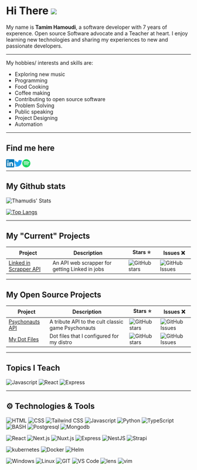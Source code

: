 # Hi There <img src="https://i.imgur.com/GNz3qCl.gif" width="30px">
My name is **Tamim Hamoudi**, a software developer with 7 years of experence. Open source Software advocate and a Teacher at heart.
I enjoy learning new technologies and sharing my experiences to new and passionate developers.
___

My hobbies/ interests and skills are:
- Exploring new music
- Programming
- Food Cooking
- Coffee making
- Contributing to open source software
- Problem Solving
- Public speaking
- Project Designing
- Automation
___

## Find me here

<a href="https://www.linkedin.com/in/tamim-hamoudi/">
  <img align="left" alt="Nirzak's LinkedIN" width="22px" src="https://raw.githubusercontent.com/nirzak/nirzak/main/Assets/linkedin.svg" />
</a>
<a href="https://twitter.com/thamudi93">
  <img align="left" alt="Nirjas Jakilim | Twitter" width="22px" src="https://raw.githubusercontent.com/nirzak/nirzak/main/Assets/twitter.svg" />
</a>
<a href="https://open.spotify.com/user/31zqgtjm2uvjsbhrzwam2a5lfj2a?si=ef787218b6114edf">
  <img align="left" alt="Nirzak's Spotify" width="22px" src="https://raw.githubusercontent.com/nirzak/nirzak/main/Assets/spotify.svg" />
</a>
</br>

___

## My Github stats

![Thamudis' Stats](https://github-readme-stats.vercel.app/api?username=thamudi&show_icons=true&title_color=1D57B9&text_color=f5f5f5&bg_color=000000&icon_color=1D57B9&hide_border=true)

[![Top Langs](https://github-readme-stats.vercel.app/api/top-langs/?username=thamudi&layout=compact&title_color=1D57B9&text_color=f5f5f5&bg_color=000000&icon_color=1D57B9&hide_border=true)](https://github.com/anuraghazra/github-readme-stats)

___

## My "Current" Projects

| Project | Description | Stars :star: | Issues ❌ |
| ------- | ----------- | ------------ | --------- |
| [Linked in Scrapper API](https://github.com/thamudi/linked-in-scrapper-api) | An API web scrapper for getting Linked in jobs  | ![GitHub stars](https://img.shields.io/github/stars/thamudi/linked-in-scrapper-api) | ![GitHub Issues](https://img.shields.io/github/issues/thamudi/linked-in-scrapper-api) |

___

## My Open Source Projects

| Project | Description | Stars :star: | Issues ❌ |
| ------- | ----------- | ------------ | --------- |
| [Psychonauts API](https://github.com/thamudi/psychonauts-api) | A tribute API to the cult classic game Psychonauts | ![GitHub stars](https://img.shields.io/github/stars/thamudi/psychonauts-api) | ![GitHub Issues](https://img.shields.io/github/issues/thamudi/psychonauts-api) |
| [My Dot Files](https://github.com/thamudi/my-dot-files) | Dot files that I configured for my distro | ![GitHub stars](https://img.shields.io/github/stars/thamudi/my-dot-files) | ![GitHub Issues](https://img.shields.io/github/issues/thamudi/my-dot-files) |
___

## Topics I Teach

![Javascript](https://img.shields.io/badge/javscript-%F7DF1E.svg?style=for-the-badge&logo=javascript&logoColor=black&color=F7DF1E)
![React](https://img.shields.io/badge/react-%2320232a.svg?style=for-the-badge&logo=react&logoColor=%2361DAFB)
![Express](https://img.shields.io/badge/express-%FF2D20.svg?style=for-the-badge&logo=express&logoColor=white&color=black)

___

## ⚙️ Technologies & Tools
![HTML](https://img.shields.io/badge/html5-%3776AB.svg?style=for-the-badge&logo=html5&logoColor=white&color=E34F26)
![CSS](https://img.shields.io/badge/css3-%1572B6.svg?style=for-the-badge&logo=css3&logoColor=white&color=1572B6)
![Tailwind CSS](https://img.shields.io/static/v1?style=for-the-badge&message=Tailwind+CSS&color=222222&logo=Tailwind+CSS&logoColor=06B6D4&label=)
![Javascript](https://img.shields.io/badge/javscript-%F7DF1E.svg?style=for-the-badge&logo=javascript&logoColor=black&color=F7DF1E)
![Python](https://img.shields.io/badge/python-%3776AB.svg?style=for-the-badge&logo=python&logoColor=white&color=3776AB)
![TypeScript](https://img.shields.io/badge/typescript-%23007ACC.svg?style=for-the-badge&logo=typescript&logoColor=white)
![BASH](https://img.shields.io/badge/bash-%2320232a.svg?style=for-the-badge&logo=bash&logoColor=black&color=white)
![Postgresql](https://img.shields.io/badge/Postgresql-%4479A1.svg?style=for-the-badge&logo=Postgresql&logoColor=white&color=4479A1)
![Mongodb](https://img.shields.io/badge/mongodb-%4479A1.svg?style=for-the-badge&logo=mongodb&logoColor=white&color=13aa52)

![React](https://img.shields.io/badge/react-%2320232a.svg?style=for-the-badge&logo=react&logoColor=%2361DAFB)
![Next.js](https://img.shields.io/static/v1?style=for-the-badge&message=Next.js&color=000000&logo=Next.js&logoColor=FFFFFF&label=)
![Nuxt.js](https://img.shields.io/static/v1?style=for-the-badge&message=Nuxt.js&color=222222&logo=Nuxt.js&logoColor=00DC82&label=)
![Express](https://img.shields.io/badge/express-%FF2D20.svg?style=for-the-badge&logo=express&logoColor=white&color=black)
![NestJS](https://img.shields.io/badge/nestjs-%FF2D20.svg?style=for-the-badge&logo=nestjs&logoColor=e0234e&color=black)
![Strapi](https://img.shields.io/badge/strapi-%FF2D20.svg?style=for-the-badge&logo=strapi&logoColor=white&color=121180)

![kubernetes](https://img.shields.io/badge/kubernetes-%2320232a.svg?style=for-the-badge&logo=kubernetes&logoColor=26de6&color=c8e8eb)
![Docker](https://img.shields.io/badge/docker-%2320232a.svg?style=for-the-badge&logo=docker&logoColor=2496ec&color=0a3f8c)
![Helm](https://img.shields.io/badge/helm-%2320232a.svg?style=for-the-badge&logo=helm&logoColor=0f1689&color=white)

![Windows](https://img.shields.io/badge/windwos-0078D6.svg?style=for-the-badge&logo=windows&logoColor=white&color=0078d4)
![Linux](https://img.shields.io/badge/linux-%FCC624.svg?style=for-the-badge&logo=linux&logoColor=black&color=FCC624)
![GIT](https://img.shields.io/badge/git-%3776AB.svg?style=for-the-badge&logo=git&logoColor=white&color=F05032)
![VS Code](https://img.shields.io/badge/VS%20Code-007ACC.svg?style=for-the-badge&logo=visual%20studio%20code&logoColor=white&color=007ACC)
![lens](https://img.shields.io/badge/lens-%2320232a.svg?style=for-the-badge&logo=lens&logoColor=%2361DAFB)
![vim](https://img.shields.io/badge/vim-%2320232a.svg?style=for-the-badge&logo=vim&logoColor=199834&color=cccccc)

